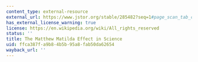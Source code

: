 ```yaml
---
content_type: external-resource
external_url: https://www.jstor.org/stable/285482?seq=1#page_scan_tab_contents
has_external_license_warning: true
license: https://en.wikipedia.org/wiki/All_rights_reserved
status: ''
title: The Matthew Matilda Effect in Science
uid: ffca387f-a9b8-4b5b-95a8-fab50da62654
wayback_url: ''
---
```

